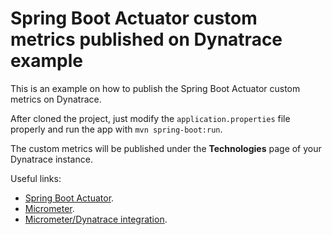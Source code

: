 # Spring Boot Actuator custom metrics published on Dynatrace example

This is an example on how to publish the Spring Boot Actuator custom metrics on Dynatrace.

After cloned the project, just modify the ```application.properties``` file properly and run the app with ```mvn spring-boot:run```.

The custom metrics will be published under the **Technologies** page of your Dynatrace instance.

Useful links:

* [Spring Boot Actuator](https://docs.spring.io/spring-boot/docs/current/reference/html/production-ready-features.html).
* [Micrometer](https://micrometer.io/).
* [Micrometer/Dynatrace integration](https://micrometer.io/docs/registry/dynatrace).
